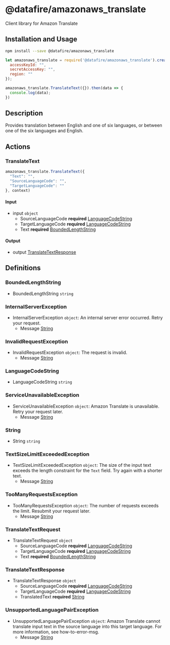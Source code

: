 # @datafire/amazonaws_translate

Client library for Amazon Translate

## Installation and Usage
```bash
npm install --save @datafire/amazonaws_translate
```
```js
let amazonaws_translate = require('@datafire/amazonaws_translate').create({
  accessKeyId: "",
  secretAccessKey: "",
  region: ""
});

amazonaws_translate.TranslateText({}).then(data => {
  console.log(data);
})
```

## Description

Provides translation between English and one of six languages, or between one of the six languages and English.

## Actions

### TranslateText



```js
amazonaws_translate.TranslateText({
  "Text": "",
  "SourceLanguageCode": "",
  "TargetLanguageCode": ""
}, context)
```

#### Input
* input `object`
  * SourceLanguageCode **required** [LanguageCodeString](#languagecodestring)
  * TargetLanguageCode **required** [LanguageCodeString](#languagecodestring)
  * Text **required** [BoundedLengthString](#boundedlengthstring)

#### Output
* output [TranslateTextResponse](#translatetextresponse)



## Definitions

### BoundedLengthString
* BoundedLengthString `string`

### InternalServerException
* InternalServerException `object`: An internal server error occurred. Retry your request.
  * Message [String](#string)

### InvalidRequestException
* InvalidRequestException `object`: The request is invalid.
  * Message [String](#string)

### LanguageCodeString
* LanguageCodeString `string`

### ServiceUnavailableException
* ServiceUnavailableException `object`: Amazon Translate is unavailable. Retry your request later.
  * Message [String](#string)

### String
* String `string`

### TextSizeLimitExceededException
* TextSizeLimitExceededException `object`: The size of the input text exceeds the length constraint for the <code>Text</code> field. Try again with a shorter text. 
  * Message [String](#string)

### TooManyRequestsException
* TooManyRequestsException `object`: The number of requests exceeds the limit. Resubmit your request later.
  * Message [String](#string)

### TranslateTextRequest
* TranslateTextRequest `object`
  * SourceLanguageCode **required** [LanguageCodeString](#languagecodestring)
  * TargetLanguageCode **required** [LanguageCodeString](#languagecodestring)
  * Text **required** [BoundedLengthString](#boundedlengthstring)

### TranslateTextResponse
* TranslateTextResponse `object`
  * SourceLanguageCode **required** [LanguageCodeString](#languagecodestring)
  * TargetLanguageCode **required** [LanguageCodeString](#languagecodestring)
  * TranslatedText **required** [String](#string)

### UnsupportedLanguagePairException
* UnsupportedLanguagePairException `object`: Amazon Translate cannot translate input text in the source language into this target language. For more information, see <a>how-to-error-msg</a>. 
  * Message [String](#string)


